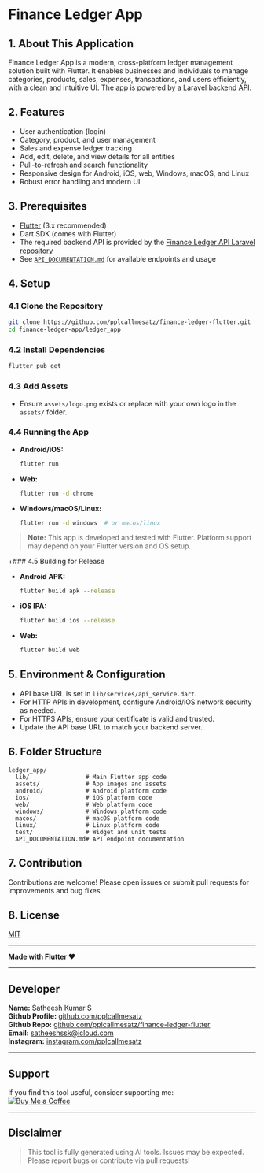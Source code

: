 # Finance Ledger App

## 1. About This Application
Finance Ledger App is a modern, cross-platform ledger management solution built with Flutter. It enables businesses and individuals to manage categories, products, sales, expenses, transactions, and users efficiently, with a clean and intuitive UI. The app is powered by a Laravel backend API.

## 2. Features
- User authentication (login)
- Category, product, and user management
- Sales and expense ledger tracking
- Add, edit, delete, and view details for all entities
- Pull-to-refresh and search functionality
- Responsive design for Android, iOS, web, Windows, macOS, and Linux
- Robust error handling and modern UI

## 3. Prerequisites
- [Flutter](https://flutter.dev/docs/get-started/install) (3.x recommended)
- Dart SDK (comes with Flutter)
- The required backend API is provided by the [Finance Ledger API Laravel repository](https://github.com/pplcallmesatz/finance-ledger-web-api-backend/) 
- See [`API_DOCUMENTATION.md`](API_DOCUMENTATION.md) for available endpoints and usage

## 4. Setup
### 4.1 Clone the Repository
```sh
git clone https://github.com/pplcallmesatz/finance-ledger-flutter.git
cd finance-ledger-app/ledger_app
```
### 4.2 Install Dependencies
```sh
flutter pub get
```
### 4.3 Add Assets
- Ensure `assets/logo.png` exists or replace with your own logo in the `assets/` folder.

### 4.4 Running the App
- **Android/iOS:**
  ```sh
  flutter run
  ```
- **Web:**
  ```sh
  flutter run -d chrome
  ```
- **Windows/macOS/Linux:**
  ```sh
  flutter run -d windows  # or macos/linux
  ```
> **Note:** This app is developed and tested with Flutter. Platform support may depend on your Flutter version and OS setup.

+### 4.5 Building for Release
- **Android APK:**
  ```sh
  flutter build apk --release
  ```
- **iOS IPA:**
  ```sh
  flutter build ios --release
  ```
- **Web:**
  ```sh
  flutter build web
  ```

## 5. Environment & Configuration
- API base URL is set in `lib/services/api_service.dart`.
- For HTTP APIs in development, configure Android/iOS network security as needed.
- For HTTPS APIs, ensure your certificate is valid and trusted.
- Update the API base URL to match your backend server.

## 6. Folder Structure
```
ledger_app/
  lib/                # Main Flutter app code
  assets/             # App images and assets
  android/            # Android platform code
  ios/                # iOS platform code
  web/                # Web platform code
  windows/            # Windows platform code
  macos/              # macOS platform code
  linux/              # Linux platform code
  test/               # Widget and unit tests
  API_DOCUMENTATION.md# API endpoint documentation
```

## 7. Contribution
Contributions are welcome! Please open issues or submit pull requests for improvements and bug fixes.

## 8. License
[MIT](LICENSE)

---

**Made with Flutter ❤️**

---

## Developer

**Name:** Satheesh Kumar S  
**Github Profile:** [github.com/pplcallmesatz](https://github.com/pplcallmesatz/)  
**Github Repo:** [github.com/pplcallmesatz/finance-ledger-flutter](https://github.com/pplcallmesatz/finance-ledger-flutter)  
**Email:** [satheeshssk@icloud.com](mailto:satheeshssk@icloud.com)  
**Instagram:** [instagram.com/pplcallmesatz](http://instagram.com/pplcallmesatz)

---

## Support

If you find this tool useful, consider supporting me:  
[![Buy Me a Coffee](https://www.buymeacoffee.com/assets/img/custom_images/orange_img.png)](https://www.buymeacoffee.com/satheeshdesign)

---

## Disclaimer

> This tool is fully generated using AI tools. Issues may be expected.  
> Please report bugs or contribute via pull requests! 



